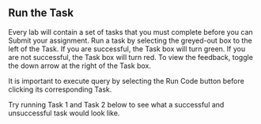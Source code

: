 ## Run the Task

Every lab will contain a set of tasks that you must complete before you can Submit your assignment. Run a task by selecting the greyed-out box to the left of the Task. If you are successful, the Task box will turn green. If you are not successful, the Task box will turn red. To view the feedback, toggle the down arrow at the right of the Task box.

It is important to execute query by selecting the Run Code button before clicking its corresponding Task.

Try running Task 1 and Task 2 below to see what a successful and unsuccessful task would look like.
